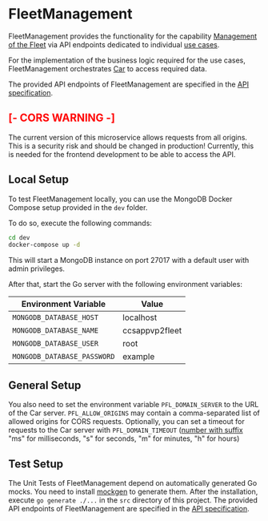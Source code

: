 # FleetManagement

FleetManagement provides the functionality for the capability [Management of the Fleet](https://git.scc.kit.edu/cm-tm/cm-team/projectwork/pse/0-doc-ccs-app-v-2/-/blob/main/pages/capabilities.md) via API endpoints dedicated to individual [use cases](https://git.scc.kit.edu/cm-tm/cm-team/projectwork/pse/0-doc-ccs-app-v-2/-/blob/main/pages/use_case_diagram.md). 

For the implementation of the business logic required for the use cases, FleetManagement orchestrates [Car](https://git.scc.kit.edu/cm-tm/cm-team/projectwork/pse/domain/d-carimpl) to access required data.

The provided API endpoints of FleetManagement are specified in the [API specification](https://git.scc.kit.edu/cm-tm/cm-team/projectwork/pse/application/p-fleetmanagementdesign). 

## <span style="color: red">[- CORS WARNING -] </span>

The current version of this microservice allows requests from all origins. This is a security risk and should be changed in production!
Currently, this is needed for the frontend development to be able to access the API.


## Local Setup
To test FleetManagement locally, you can use the MongoDB Docker Compose setup provided in the `dev` folder.

To do so, execute the following commands:
```bash
cd dev
docker-compose up -d
```

This will start a MongoDB instance on port 27017 with a default user with admin privileges.

After that, start the Go server with the following environment variables:

| Environment Variable        | Value           |
|-----------------------------|-----------------|
| `MONGODB_DATABASE_HOST`     | localhost       |
| `MONGODB_DATABASE_NAME`     | ccsappvp2fleet  |
| `MONGODB_DATABASE_USER`     | root            |
| `MONGODB_DATABASE_PASSWORD` | example         |

## General Setup
You also need to set the environment variable `PFL_DOMAIN_SERVER` to the URL of the Car server.
`PFL_ALLOW_ORIGINS` may contain a comma-separated list of allowed origins for CORS requests.
Optionally, you can set a timeout for requests to the Car server with `PFL_DOMAIN_TIMEOUT`
([number with suffix](https://pkg.go.dev/time#ParseDuration)
"ms" for milliseconds, "s" for seconds, "m" for minutes, "h" for hours)

## Test Setup
The Unit Tests of FleetManagement depend on automatically generated Go mocks.
You need to install [mockgen](https://github.com/golang/mock#installation) to generate them.
After the installation, execute `go generate ./...` in the `src` directory of this project.
The provided API endpoints of FleetManagement are specified in the [API specification](https://git.scc.kit.edu/cm-tm/cm-team/projectwork/pse/application/p-fleetmanagementdesign). 

